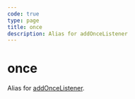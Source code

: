 ```yaml
---
code: true
type: page
title: once
description: Alias for addOnceListener
---
```


# once

Alias for [addOnceListener](/sdk/js/6/core-classes/kuzzle-event-emitter/add-once-listener/).
